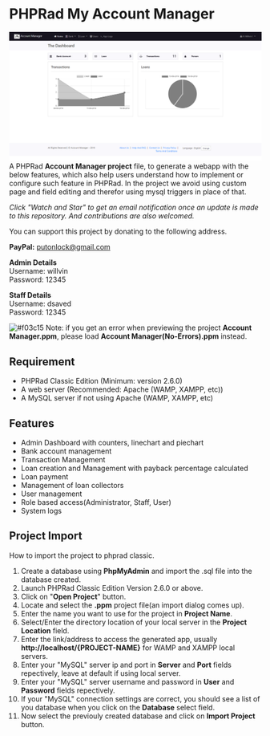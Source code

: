 # PHPRad My Account Manager
![Screenshot of Dashboad](Screenshot(Dashboard).png)
A PHPRad <b>Account Manager project</b> file, to generate a webapp with the below features, which also help users understand how to implement or configure such feature in PHPRad. In the project we avoid using custom page and field editing and therefor using mysql triggers in place of that.

*Click "Watch and Star" to get an email notification once an update is made to this repository. And contributions are also welcomed.*

You can support this project by donating to the following address.

<strong>PayPal:</strong> putonlock@gmail.com

<b>Admin Details</b><br>
Username: willvin<br>
Password: 12345

<b>Staff Details</b><br>
Username: dsaved<br>
Password: 12345

![#f03c15](https://placehold.it/15/f03c15/000000?text=+) Note: if you get an error when previewing the project <b>Account Manager.ppm</b>, please load <b>Account Manager(No-Errors).ppm</b> instead.

## Requirement
- PHPRad Classic Edition (Minimum: version 2.6.0)
- A web server (Recommended: Apache (WAMP, XAMPP, etc))
- A MySQL server if not using Apache (WAMP, XAMPP, etc)

## Features
- Admin Dashboard with counters, linechart and piechart
- Bank account management
- Transaction Management
- Loan creation and Management with payback percentage calculated
- Loan payment
- Management of loan collectors
- User management
- Role based access(Administrator, Staff, User)
- System logs

## Project Import
How to import the project to phprad classic.
1. Create a database using <b>PhpMyAdmin</b> and import the .sql file into the database created.
2. Launch PHPRad Classic Edition Version 2.6.0 or above.
3. Click on "<b>Open Project</b>" button.
4. Locate and select the <b>.ppm</b> project file(an import dialog comes up).
5. Enter the name you want to use for the project in <b>Project Name</b>.
6. Select/Enter the directory location of your local server in the <b>Project Location</b> field.
7. Enter the link/address to access the generated app, usually <b>http://localhost/{PROJECT-NAME}</b> for WAMP and XAMPP local servers.
8. Enter your "MySQL" server ip and port in <b>Server</b> and <b>Port</b> fields repectively, leave at default if using local server.
9. Enter your "MySQL" server username and password in <b>User</b> and <b>Password</b> fields repectively.
10. If your "MySQL" connection settings are correct, you should see a list of you database when you click on the <b>Database</b> select field.
11. Now select the previouly created database and click on <b>Import Project</b> button.
